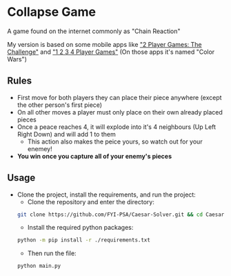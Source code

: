 # Collapse Game
 A game found on the internet commonly as "Chain Reaction" 

 My version is based on some mobile apps like ["2 Player Games: The Challenge"](https://play.google.com/store/apps/details?id=com.JindoBlu.TwoPlayerGamesChallenge) and ["1 2 3 4 Player Games"](https://play.google.com/store/apps/details?id=com.JindoBlu.FourPlayers) (On those apps it's named "Color Wars")

## Rules
 - First move for both players they can place their piece anywhere (except the other person's first piece)
 - On all other moves a player must only place on their own already placed pieces
 - Once a peace reaches 4, it will explode into it's 4 neighbours (Up Left Right Down) and will add 1 to them
    - This action also makes the peice yours, so watch out for your enemey!
 - **You win once you capture all of your enemy's pieces**

## Usage
- Clone the project, install the requirements, and run the project: 
    - Clone the repository and enter the directory:
    ```sh
    git clone https://github.com/FYI-PSA/Caesar-Solver.git && cd Caesar-Solver
    ```
    - Install the required python packages:
    ```sh
    python -m pip install -r ./requirements.txt
    ```
    - Then run the file:
    ```sh
    python main.py
    ```
